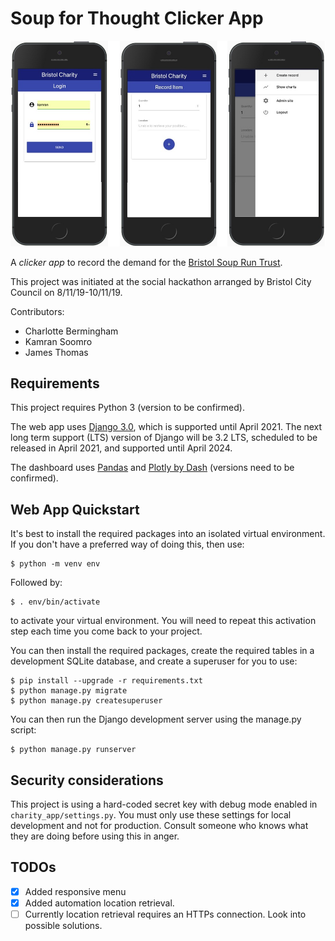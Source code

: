 # Soup for Thought Clicker App

![Clicker App screenshots](screenshots.jpg)

A _clicker app_ to record the demand for the [Bristol Soup Run
Trust](https://www.bristolsoupruntrust.org.uk/).

This project was initiated at the social hackathon arranged by Bristol City 
Council on 8/11/19-10/11/19.

Contributors:

  - Charlotte Bermingham
  - Kamran Soomro
  - James Thomas

## Requirements

This project requires Python 3 (version to be confirmed).

The web app uses [Django 3.0](https://docs.djangoproject.com/en/3.0/), which is
supported until April 2021. The next long term support (LTS) version of Django
will be 3.2 LTS, scheduled to be released in April 2021, and supported until
April 2024.

The dashboard uses [Pandas](https://pandas.pydata.org/) and [Plotly by
Dash](https://dash.plotly.com/) (versions need to be confirmed).

## Web App Quickstart

It's best to install the required packages into an isolated virtual environment.
If you don't have a preferred way of doing this, then use:

    $ python -m venv env

Followed by:

    $ . env/bin/activate

to activate your virtual environment. You will need to repeat this activation
step each time you come back to your project.

You can then install the required packages, create the required tables in a
development SQLite database, and create a superuser for you to use:

    $ pip install --upgrade -r requirements.txt
    $ python manage.py migrate
    $ python manage.py createsuperuser

You can then run the Django development server using the manage.py script:

    $ python manage.py runserver

## Security considerations

This project is using a hard-coded secret key with debug mode enabled in
`charity_app/settings.py`. You must only use these settings for local
development and not for production. Consult someone who knows what they are
doing before using this in anger.

## TODOs

- [x] Added responsive menu
- [x] Added automation location retrieval.
- [ ] Currently location retrieval requires an HTTPs connection. Look into
      possible solutions.
